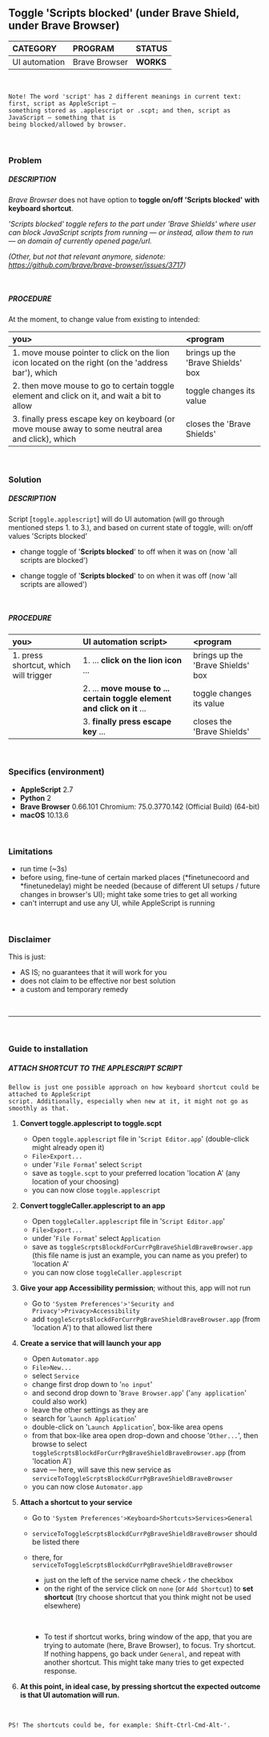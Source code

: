 ## Toggle 'Scripts blocked' (under Brave Shield, under Brave Browser)


| CATEGORY 		| PROGRAM | STATUS 	 |
| :------------ | :--------------| :---------|
| UI automation | Brave Browser  | **WORKS** |


&nbsp;

```
Note! The word 'script' has 2 different meanings in current text: first, script as AppleScript — 
something stored as .applescript or .scpt; and then, script as JavaScript — something that is 
being blocked/allowed by browser.
```

&nbsp;

### Problem

##### DESCRIPTION

*Brave Browser* does not have option to **toggle on/off 'Scripts blocked'**  **with keyboard shortcut**. 

*'Scripts blocked' toggle refers to the part under 'Brave Shields' where user can block JavaScript scripts from running — or instead, allow them to run — on domain of currently opened page/url.*

*(Other, but not that relevant anymore, sidenote:
https://github.com/brave/brave-browser/issues/3717)*

&nbsp;

##### PROCEDURE

At the moment, to change value from existing to intended: 

| you> | <program |
| :------------ | :--------------| 
| 1. move mouse pointer to click on the lion icon located on the right (on the 'address bar'), which | brings up the 'Brave Shields' box |
| 2. then move mouse to go to certain toggle element and click on it, and wait a bit to allow | toggle changes its value | 
| 3. finally press escape key on keyboard (or move mouse away to some neutral area and click), which | closes the 'Brave Shields' |

&nbsp;

### Solution

##### DESCRIPTION

Script [`toggle.applescript`] will do UI automation (will go through mentioned steps 1. to 3.), and based on current state of toggle, will:
on/off values 'Scripts blocked'

- change toggle of '**Scripts blocked**' to off when it was on (now 'all scripts are blocked')

- change toggle of '**Scripts blocked**' to on when it was off (now 'all scripts are allowed')

&nbsp;

##### PROCEDURE

| you> | UI automation script> | <program | 
| :------------ | :--------------| :--------------|  
| 1. press shortcut, which will trigger | 1. ... **click on the lion icon** ... | brings up the 'Brave Shields' box |
|| 2. ... **move mouse to ... certain toggle element and click on it** ... | toggle changes its value | 
|| 3. **finally press escape key** ... | closes the 'Brave Shields' |

&nbsp;

### Specifics (environment)

- **AppleScript** 2.7
- **Python** 2
- **Brave Browser** 0.66.101 Chromium: 75.0.3770.142 (Official Build) (64-bit)
- **macOS** 10.13.6

&nbsp;

### Limitations

- run time (~3s)
- before using, fine-tune of certain marked places 
(*finetunecoord and 
*finetunedelay) might be needed (because of different UI setups / future changes in browser's UI); might take some tries to get all working
- can't interrupt and use any UI, while AppleScript is running

&nbsp;

### Disclaimer

This is just:
 
- AS IS; no guarantees that it will work for you
- does not claim to be effective nor best solution
- a custom and temporary remedy

&nbsp;

---

&nbsp;

### Guide to installation 
##### ATTACH SHORTCUT TO THE APPLESCRIPT SCRIPT

```
Bellow is just one possible approach on how keyboard shortcut could be attached to AppleScript 
script. Additionally, especially when new at it, it might not go as smoothly as that.
```

1. **Convert toggle.applescript to toggle.scpt**
    * Open `toggle.applescript` file in '`Script Editor.app`' (double-click might already open it)
    * `File>Export...`
    * under '`File Format`' select `Script`
    * save as `toggle.scpt` to your preferred location 'location A' (any location of your choosing)
    * you can now close `toggle.applescript`
      &nbsp; 
        
2. **Convert toggleCaller.applescript to an app**
    * Open `toggleCaller.applescript` file in '`Script Editor.app`' 
    * `File>Export...`
    * under '`File Format`' select `Application`
    * save as `toggleScrptsBlockdForCurrPgBraveShieldBraveBrowser.app` (this file name is just an example, you can name as you prefer) to 'location A'
    * you can now close `toggleCaller.applescript`
      &nbsp;
      
3. **Give your app Accessibility permission**; without this, app will not run
    * Go to `'System Preferences'>'Security and Privacy'>Privacy>Accessibility`
    * add `toggleScrptsBlockdForCurrPgBraveShieldBraveBrowser.app` (from 'location A') to that allowed list there
      &nbsp;
      
4. **Create a service that will launch your app**
    * Open `Automator.app`
    * `File>New...`
    * select `Service`
    * change first drop down to '`no input`'
    * and second drop down to '`Brave Browser.app`' ('`any application`' could also work)
    * leave the other settings as they are
    * search for '`Launch Application`'
    * double-click on '`Launch Application`', box-like area opens
    * from that box-like area open drop-down and choose '`Other...`', then browse to select `toggleScrptsBlockdForCurrPgBraveShieldBraveBrowser.app` (from 'location A')
    * save — here, will save this new service as `serviceToToggleScrptsBlockdCurrPgBraveShieldBraveBrowser`
    * you can now close `Automator.app`
      &nbsp;
      
5. **Attach a shortcut to your service**
    * Go to `'System Preferences'>Keyboard>Shortcuts>Services>General`
    * `serviceToToggleScrptsBlockdCurrPgBraveShieldBraveBrowser` should be listed there
    * there, for `serviceToToggleScrptsBlockdCurrPgBraveShieldBraveBrowser`
      * just on the left of the service name check `✓` the checkbox
      * on the right of the service click on `none` (or `Add Shortcut`) to **set shortcut** (try choose shortcut that you think might not be used elsewhere)

      &nbsp;
  
      * To test if shortcut works, bring window of the app, that you are trying to automate (here, Brave Browser), to focus. Try shortcut. If nothing happens, go back under `General`, and repeat with another shortcut. This might take many tries to get expected response.
      &nbsp;
      
6. **At this point, in ideal case, by pressing shortcut the expected outcome is that UI automation will run.**

      &nbsp;

```
PS! The shortcuts could be, for example: Shift-Ctrl-Cmd-Alt-'.
```